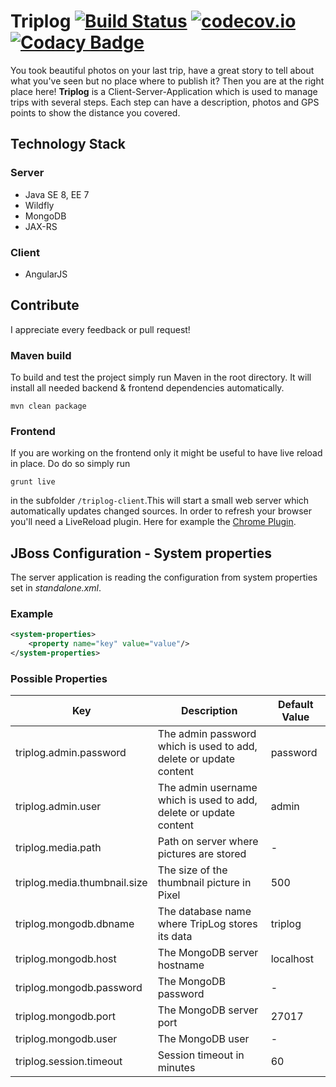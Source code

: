 # Triplog [![Build Status](https://travis-ci.org/nioe/triplog.svg?branch=master)](https://travis-ci.org/nioe/triplog) [![codecov.io](https://codecov.io/github/nioe/triplog/coverage.svg?branch=master)](https://codecov.io/github/nioe/triplog?branch=master) [![Codacy Badge](https://api.codacy.com/project/badge/grade/786fe941b5b640089e53a4a280a60ffe)](https://www.codacy.com/app/noe/triplog) #

You took beautiful photos on your last trip, have a great story to tell about what you've seen but no place where to publish it?
Then you are at the right place here! __Triplog__ is a Client-Server-Application which is used to manage trips with several steps.
Each step can have a description, photos and GPS points to show the distance you covered.

## Technology Stack ##

### Server ###
* Java SE 8, EE 7
* Wildfly
* MongoDB
* JAX-RS

### Client ###
* AngularJS

## Contribute ##
I appreciate every feedback or pull request!

### Maven build ###
To build and test the project simply run Maven in the root directory. It will install all needed backend & frontend dependencies automatically.
```shell
mvn clean package
```
### Frontend ###
If you are working on the frontend only it might be useful to have live reload in place. Do do so simply run
```shell
grunt live
```
in the subfolder ``/triplog-client``.This will start a small web server which automatically updates changed sources. In order to refresh your browser you'll need a LiveReload plugin.
Here for example the [Chrome Plugin](https://chrome.google.com/webstore/detail/livereload/jnihajbhpnppcggbcgedagnkighmdlei).


## JBoss Configuration - System properties ##
The server application is reading the configuration from system properties set in *standalone.xml*.

### Example ###
```xml
<system-properties>  
    <property name="key" value="value"/>  
</system-properties>  
```

### Possible Properties ###
|Key|Description|Default Value|
|---|---|---|
|triplog.admin.password|The admin password which is used to add, delete or update content|password|
|triplog.admin.user|The admin username which is used to add, delete or update content|admin|
|triplog.media.path|Path on server where pictures are stored|-|
|triplog.media.thumbnail.size|The size of the thumbnail picture in Pixel|500|
|triplog.mongodb.dbname|The database name where TripLog stores its data|triplog|
|triplog.mongodb.host|The MongoDB server hostname|localhost|
|triplog.mongodb.password|The MongoDB password|-|
|triplog.mongodb.port|The MongoDB server port|27017|
|triplog.mongodb.user|The MongoDB user|-|
|triplog.session.timeout|Session timeout in minutes|60|

